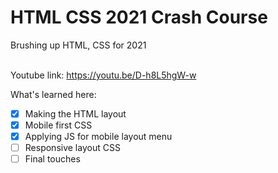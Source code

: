 # HTML CSS 2021 Crash Course
Brushing up HTML, CSS for 2021 <br><br>

Youtube link: https://youtu.be/D-h8L5hgW-w

What's learned here:
- [x] Making the HTML layout
- [x] Mobile first CSS
- [x] Applying JS for mobile layout menu
- [ ] Responsive layout CSS
- [ ] Final touches
